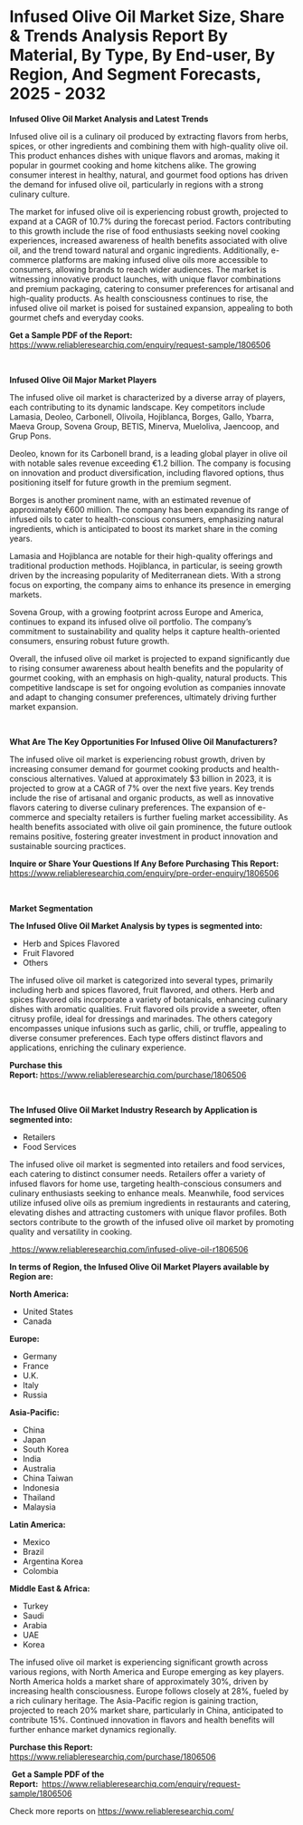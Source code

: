 <p><h1>Infused Olive Oil Market Size, Share & Trends Analysis Report By Material, By Type, By End-user, By Region, And Segment Forecasts, 2025 - 2032</h1></p><p><strong>Infused Olive Oil Market Analysis and Latest Trends</strong></p>
<p><p>Infused olive oil is a culinary oil produced by extracting flavors from herbs, spices, or other ingredients and combining them with high-quality olive oil. This product enhances dishes with unique flavors and aromas, making it popular in gourmet cooking and home kitchens alike. The growing consumer interest in healthy, natural, and gourmet food options has driven the demand for infused olive oil, particularly in regions with a strong culinary culture.</p><p>The market for infused olive oil is experiencing robust growth, projected to expand at a CAGR of 10.7% during the forecast period. Factors contributing to this growth include the rise of food enthusiasts seeking novel cooking experiences, increased awareness of health benefits associated with olive oil, and the trend toward natural and organic ingredients. Additionally, e-commerce platforms are making infused olive oils more accessible to consumers, allowing brands to reach wider audiences. The market is witnessing innovative product launches, with unique flavor combinations and premium packaging, catering to consumer preferences for artisanal and high-quality products. As health consciousness continues to rise, the infused olive oil market is poised for sustained expansion, appealing to both gourmet chefs and everyday cooks.</p></p>
<p><strong>Get a Sample PDF of the Report:&nbsp;</strong> <a href="https://www.reliableresearchiq.com/enquiry/request-sample/1806506?utm_campaign=2346&utm_medium=2&utm_source=Github&utm_content=ia&utm_term=15022025&utm_id=infused-olive-oil">https://www.reliableresearchiq.com/enquiry/request-sample/1806506</a></p>
<p>&nbsp;</p>
<p><strong>Infused Olive Oil Major Market Players</strong></p>
<p><p>The infused olive oil market is characterized by a diverse array of players, each contributing to its dynamic landscape. Key competitors include Lamasia, Deoleo, Carbonell, Olivoila, Hojiblanca, Borges, Gallo, Ybarra, Maeva Group, Sovena Group, BETIS, Minerva, Mueloliva, Jaencoop, and Grup Pons.</p><p>Deoleo, known for its Carbonell brand, is a leading global player in olive oil with notable sales revenue exceeding €1.2 billion. The company is focusing on innovation and product diversification, including flavored options, thus positioning itself for future growth in the premium segment.</p><p>Borges is another prominent name, with an estimated revenue of approximately €600 million. The company has been expanding its range of infused oils to cater to health-conscious consumers, emphasizing natural ingredients, which is anticipated to boost its market share in the coming years.</p><p>Lamasia and Hojiblanca are notable for their high-quality offerings and traditional production methods. Hojiblanca, in particular, is seeing growth driven by the increasing popularity of Mediterranean diets. With a strong focus on exporting, the company aims to enhance its presence in emerging markets.</p><p>Sovena Group, with a growing footprint across Europe and America, continues to expand its infused olive oil portfolio. The company’s commitment to sustainability and quality helps it capture health-oriented consumers, ensuring robust future growth.</p><p>Overall, the infused olive oil market is projected to expand significantly due to rising consumer awareness about health benefits and the popularity of gourmet cooking, with an emphasis on high-quality, natural products. This competitive landscape is set for ongoing evolution as companies innovate and adapt to changing consumer preferences, ultimately driving further market expansion.</p></p>
<p>&nbsp;</p>
<p><strong>What Are The Key Opportunities For Infused Olive Oil Manufacturers?</strong></p>
<p><p>The infused olive oil market is experiencing robust growth, driven by increasing consumer demand for gourmet cooking products and health-conscious alternatives. Valued at approximately $3 billion in 2023, it is projected to grow at a CAGR of 7% over the next five years. Key trends include the rise of artisanal and organic products, as well as innovative flavors catering to diverse culinary preferences. The expansion of e-commerce and specialty retailers is further fueling market accessibility. As health benefits associated with olive oil gain prominence, the future outlook remains positive, fostering greater investment in product innovation and sustainable sourcing practices.</p></p>
<p><strong>Inquire or Share Your Questions If Any Before Purchasing This Report:</strong> <a href="https://www.reliableresearchiq.com/enquiry/pre-order-enquiry/1806506?utm_campaign=2346&utm_medium=2&utm_source=Github&utm_content=ia&utm_term=15022025&utm_id=infused-olive-oil">https://www.reliableresearchiq.com/enquiry/pre-order-enquiry/1806506</a></p>
<p>&nbsp;</p>
<p><strong>Market Segmentation</strong></p>
<p><strong>The Infused Olive Oil Market Analysis by types is segmented into:</strong></p>
<p><ul><li>Herb and Spices Flavored</li><li>Fruit Flavored</li><li>Others</li></ul></p>
<p><p>The infused olive oil market is categorized into several types, primarily including herb and spices flavored, fruit flavored, and others. Herb and spices flavored oils incorporate a variety of botanicals, enhancing culinary dishes with aromatic qualities. Fruit flavored oils provide a sweeter, often citrusy profile, ideal for dressings and marinades. The others category encompasses unique infusions such as garlic, chili, or truffle, appealing to diverse consumer preferences. Each type offers distinct flavors and applications, enriching the culinary experience.</p></p>
<p><strong>Purchase this Report:&nbsp;</strong><a href="https://www.reliableresearchiq.com/purchase/1806506?utm_campaign=2346&utm_medium=2&utm_source=Github&utm_content=ia&utm_term=15022025&utm_id=infused-olive-oil">https://www.reliableresearchiq.com/purchase/1806506</a></p>
<p>&nbsp;</p>
<p><strong>The Infused Olive Oil Market Industry Research by Application is segmented into:</strong></p>
<p><ul><li>Retailers</li><li>Food Services</li></ul></p>
<p><p>The infused olive oil market is segmented into retailers and food services, each catering to distinct consumer needs. Retailers offer a variety of infused flavors for home use, targeting health-conscious consumers and culinary enthusiasts seeking to enhance meals. Meanwhile, food services utilize infused olive oils as premium ingredients in restaurants and catering, elevating dishes and attracting customers with unique flavor profiles. Both sectors contribute to the growth of the infused olive oil market by promoting quality and versatility in cooking.</p></p>
<p><a href="https://www.reliableresearchiq.com/infused-olive-oil-r1806506?utm_campaign=2346&utm_medium=2&utm_source=Github&utm_content=ia&utm_term=15022025&utm_id=infused-olive-oil">&nbsp;https://www.reliableresearchiq.com/infused-olive-oil-r1806506</a></p>
<p><strong>In terms of Region, the Infused Olive Oil Market Players available by Region are:</strong></p>
<p>
    <p> <strong> North America: </strong>
        <ul>
            <li>United States</li>
            <li>Canada</li>
        </ul>
        </p> 
    <p> <strong> Europe: </strong>
        <ul>
            <li>Germany</li>
            <li>France</li>
            <li>U.K.</li>
            <li>Italy</li>
            <li>Russia</li>
        </ul>
        </p> 
    <p> <strong> Asia-Pacific: </strong>
        <ul>
            <li>China</li>
            <li>Japan</li>
            <li>South Korea</li>
            <li>India</li>
            <li>Australia</li>
            <li>China Taiwan</li>
            <li>Indonesia</li>
            <li>Thailand</li>
            <li>Malaysia</li>
        </ul>
        </p> 
    <p> <strong> Latin America: </strong>
        <ul>
            <li>Mexico</li>
            <li>Brazil</li>
            <li>Argentina Korea</li>
            <li>Colombia</li>
        </ul>
        </p> 
    <p> <strong> Middle East & Africa: </strong>
        <ul>
            <li>Turkey</li>
            <li>Saudi</li>
            <li>Arabia</li>
            <li>UAE</li>
            <li>Korea</li>
        </ul>
    </p>
    </p>
<p><p>The infused olive oil market is experiencing significant growth across various regions, with North America and Europe emerging as key players. North America holds a market share of approximately 30%, driven by increasing health consciousness. Europe follows closely at 28%, fueled by a rich culinary heritage. The Asia-Pacific region is gaining traction, projected to reach 20% market share, particularly in China, anticipated to contribute 15%. Continued innovation in flavors and health benefits will further enhance market dynamics regionally.</p></p>
<p><strong>Purchase this Report: </strong><a href="https://www.reliableresearchiq.com/purchase/1806506?utm_campaign=2346&utm_medium=2&utm_source=Github&utm_content=ia&utm_term=15022025&utm_id=infused-olive-oil">https://www.reliableresearchiq.com/purchase/1806506</a></p>
<p>&nbsp;<strong>Get a Sample PDF of the Report:&nbsp;&nbsp;</strong><a href="https://www.reliableresearchiq.com/enquiry/request-sample/1806506?utm_campaign=2346&utm_medium=2&utm_source=Github&utm_content=ia&utm_term=15022025&utm_id=infused-olive-oil">https://www.reliableresearchiq.com/enquiry/request-sample/1806506</a></p>
<p><strong></strong></p>
<p>Check more reports on <a href="https://www.reliableresearchiq.com/?utm_campaign=2346&utm_medium=2&utm_source=Github&utm_content=ia&utm_term=15022025&utm_id=infused-olive-oil">https://www.reliableresearchiq.com/</a></p>